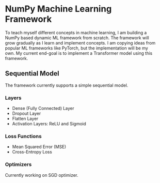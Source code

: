 # NumPy Machine Learning Framework
To teach myself different concepts in machine learning, I am building a NumPy based dynamic ML framework from scratch. The framework will grow gradually as I learn and implement concepts. I am copying ideas from popular ML frameworks like PyTorch, but the implementation will be my own. My current end-goal is to implement a Transformer model using this framework.

## Sequential Model
The framework currently supports a simple sequential model.

### Layers
- Dense (Fully Connected) Layer
- Dropout Layer
- Flatten Layer
- Activation Layers: ReLU and Sigmoid

### Loss Functions
- Mean Squared Error (MSE)
- Cross-Entropy Loss

### Optimizers
Currently working on SGD optimizer.
